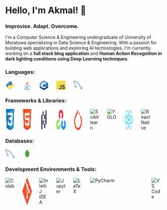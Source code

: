 # Hello, I'm Akmal! 👋
### Improvise. Adapt. Overcome.

I'm a Computer Science & Engineering undergraduate of University of Moratuwa specializing in Data Science & Engineering. With a passion for building web applications and exploring AI technologies, I'm currently working on a **full stack blog application** and **Human Action Recognition in dark lighting conditions using Deep Learning techniques**.

### **Languages**:
<div style="display: flex;">
<img src="https://raw.githubusercontent.com/devicons/devicon/55609aa5bd817ff167afce0d965585c92040787a/icons/python/python-original.svg" width="30" alt="Python" title="Python">&nbsp;&nbsp;&nbsp;&nbsp;&nbsp;&nbsp;
<img src="https://raw.githubusercontent.com/devicons/devicon/55609aa5bd817ff167afce0d965585c92040787a/icons/java/java-original.svg" width="30" alt="Java" title="Java">&nbsp;&nbsp;&nbsp;&nbsp;&nbsp;&nbsp;
<img src="https://raw.githubusercontent.com/devicons/devicon/55609aa5bd817ff167afce0d965585c92040787a/icons/cplusplus/cplusplus-original.svg" width="30" alt="C++" title="C++">&nbsp;&nbsp;&nbsp;&nbsp;&nbsp;&nbsp;
<img src="https://raw.githubusercontent.com/devicons/devicon/55609aa5bd817ff167afce0d965585c92040787a/icons/javascript/javascript-original.svg" width="30" alt="JavaScript" title="JavaScript">&nbsp;&nbsp;&nbsp;&nbsp;&nbsp;&nbsp;
<img src="https://raw.githubusercontent.com/devicons/devicon/55609aa5bd817ff167afce0d965585c92040787a/icons/mysql/mysql-original.svg" width="30" alt="MySQL" title="MySQL">&nbsp;&nbsp;&nbsp;&nbsp;&nbsp;&nbsp;
</div>

### **Frameworks & Libraries**:
<div style="display: flex;">
  <img src="https://raw.githubusercontent.com/devicons/devicon/55609aa5bd817ff167afce0d965585c92040787a/icons/css3/css3-original.svg" width="30" alt="CSS3" title="CSS3">&nbsp;&nbsp;&nbsp;&nbsp;&nbsp;&nbsp;
  <img src="https://raw.githubusercontent.com/devicons/devicon/55609aa5bd817ff167afce0d965585c92040787a/icons/html5/html5-original.svg" width="30" alt="HTML5" title="HTML5">&nbsp;&nbsp;&nbsp;&nbsp;&nbsp;&nbsp;
  <img src="https://raw.githubusercontent.com/devicons/devicon/55609aa5bd817ff167afce0d965585c92040787a/icons/pandas/pandas-original.svg" width="30" alt="Pandas" title="Pandas">&nbsp;&nbsp;&nbsp;&nbsp;&nbsp;&nbsp;
  <img src="https://raw.githubusercontent.com/devicons/devicon/55609aa5bd817ff167afce0d965585c92040787a/icons/opencv/opencv-original.svg" width="30" alt="OpenCV" title="OpenCV">&nbsp;&nbsp;&nbsp;&nbsp;&nbsp;&nbsp;
  <img src="https://raw.githubusercontent.com/devicons/devicon/55609aa5bd817ff167afce0d965585c92040787a/icons/pytorch/pytorch-original.svg" width="30" alt="PyTorch" title="PyTorch">&nbsp;&nbsp;&nbsp;&nbsp;&nbsp;&nbsp;
  <img src="https://seeklogo.com/images/S/scikit-learn-logo-8766D07E2E-seeklogo.com.png" width="30" alt="Scikit learn" title="Scikit learn">&nbsp;&nbsp;&nbsp;&nbsp;&nbsp;&nbsp;
  <img src="https://assets-global.website-files.com/5f6bc60e665f54db361e52a9/63f6895d515270ffdafd36d5_yolov8-p-500.png" width="30" alt="YOLO" title="YOLO">&nbsp;&nbsp;&nbsp;&nbsp;&nbsp;&nbsp;
  <img src="https://raw.githubusercontent.com/devicons/devicon/55609aa5bd817ff167afce0d965585c92040787a/icons/react/react-original.svg" width="30" alt="React" title="React">&nbsp;&nbsp;&nbsp;&nbsp;&nbsp;&nbsp;
  <img src="https://cdn.worldvectorlogo.com/logos/react-native-1.svg" width="30" alt="React Native" title="React Native">&nbsp;&nbsp;&nbsp;&nbsp;&nbsp;&nbsp;
</div>

### **Databases**:
<div style="display: flex;">
  <img src="https://raw.githubusercontent.com/devicons/devicon/55609aa5bd817ff167afce0d965585c92040787a/icons/mysql/mysql-original.svg" width="30" alt="MySQL" title="MySQL">&nbsp;&nbsp;&nbsp;&nbsp;&nbsp;&nbsp;
  <img src="https://raw.githubusercontent.com/devicons/devicon/55609aa5bd817ff167afce0d965585c92040787a/icons/mongodb/mongodb-original.svg" width="30" alt="MongoDB" title="MongoDB">&nbsp;&nbsp;&nbsp;&nbsp;&nbsp;&nbsp;
</div>

### **Development Environments & Tools**:
<div style="display: flex;">
  <img src="https://upload.wikimedia.org/wikipedia/commons/thumb/d/d0/Google_Colaboratory_SVG_Logo.svg/800px-Google_Colaboratory_SVG_Logo.svg.png" width="30" alt="Colab" title="Colab">&nbsp;&nbsp;&nbsp;&nbsp;&nbsp;&nbsp;
  <img src="https://raw.githubusercontent.com/devicons/devicon/55609aa5bd817ff167afce0d965585c92040787a/icons/git/git-original.svg" width="30" alt="Git" title="Git">&nbsp;&nbsp;&nbsp;&nbsp;&nbsp;&nbsp;
  <img src="https://upload.wikimedia.org/wikipedia/commons/thumb/9/9c/IntelliJ_IDEA_Icon.svg/512px-IntelliJ_IDEA_Icon.svg.png" width="30" alt="IntelliJ IDEA" title="IntelliJ IDEA">&nbsp;&nbsp;&nbsp;&nbsp;&nbsp;&nbsp;
  <img src="https://upload.wikimedia.org/wikipedia/commons/thumb/3/38/Jupyter_logo.svg/44px-Jupyter_logo.svg.png" width="30" alt="Jupyter" title="Jupyter">&nbsp;&nbsp;&nbsp;&nbsp;&nbsp;&nbsp;
  <img src="https://www.svgrepo.com/show/341983/latex.svg" width="30" alt="LaTeX" title="LaTeX">&nbsp;&nbsp;&nbsp;&nbsp;&nbsp;&nbsp;
  <img src="https://upload.wikimedia.org/wikipedia/commons/thumb/1/1d/PyCharm_Icon.svg/512px-PyCharm_Icon.svg.png" width="350" alt="PyCharm" title="PyCharm">&nbsp;&nbsp;&nbsp;&nbsp;&nbsp;&nbsp;
  <img src="https://upload.wikimedia.org/wikipedia/commons/thumb/9/9a/Visual_Studio_Code_1.35_icon.svg/512px-Visual_Studio_Code_1.35_icon.svg.png" width="30" alt="VS Code" title="VS Code">&nbsp;&nbsp;&nbsp;
</div>




<!--
**jasminaaa20/jasminaaa20** is a ✨ _special_ ✨ repository because its `README.md` (this file) appears on your GitHub profile.

Here are some ideas to get you started:

- 🔭 I’m currently working on ...
- 🌱 I’m currently learning ...
- 👯 I’m looking to collaborate on ...
- 🤔 I’m looking for help with ...
- 💬 Ask me about ...
- 📫 How to reach me: ...
- 😄 Pronouns: ...
- ⚡ Fun fact: ...


* 🔭 I'm currently working on a full stack blog application.
* 🙈 I'm currently learning the MERN stack. i.e. MongoDB, Express, React and Node.js.
* 👁 My interests lie in the area of computer vision.
* 📫 Reach me @ akmal.20@cse.mrt.ac.lk.
-->
